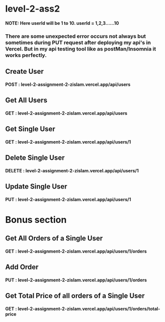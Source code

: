 # level-2-ass2

#### NOTE: Here userId will be 1 to 10. userId = 1,2,3......10

### There are some unexpected error occurs not always but sometimes during PUT request after deploying my api's in Vercel. But in my api testing tool like as postMan/Insomnia it works perfectly. 

## Create User 
#### POST : level-2-assignment-2-zislam.vercel.app/api/users

## Get All Users
#### GET : level-2-assignment-2-zislam.vercel.app/api/users

## Get Single User
#### GET : level-2-assignment-2-zislam.vercel.app/api/users/1

## Delete Single User
#### DELETE : level-2-assignment-2-zislam.vercel.app/api/users/1

## Update Single User
#### PUT : level-2-assignment-2-zislam.vercel.app/api/users/1

# Bonus section

## Get All Orders of a Single User
#### GET : level-2-assignment-2-zislam.vercel.app/api/users/1/orders

## Add Order
#### PUT : level-2-assignment-2-zislam.vercel.app/api/users/1/orders

## Get Total Price of all orders of a Single User
#### GET : level-2-assignment-2-zislam.vercel.app/api/users/1/orders/total-price